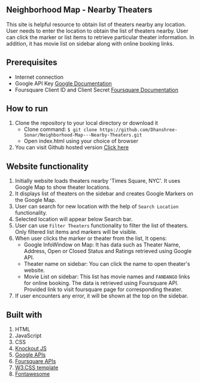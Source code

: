 ## Neighborhood Map - Nearby Theaters

This site is helpful resource to obtain list of theaters nearby any location. User needs to enter the location to obtain the list of theaters nearby. User can click the marker or list items to retrieve particular theater information. In addition, it has movie list on sidebar along with online booking links.

## Prerequisites
- Internet connection
- Google API Key [Google Documentation](https://developers.google.com/maps/documentation/javascript/get-api-key)
- Foursquare Client ID and Client Secret [Foursquare Documentation](https://developer.foursquare.com/docs/api/getting-started)

## How to run

1. Clone the repository to your local directory or download it
    - Clone command: `$ git clone https://github.com/Dhanshree-Sonar/Neighborhood-Map---Nearby-Theaters.git`
    - Open index.html using your choice of browser
2. You can visit Github hosted version [Click here](https://dhanshree-sonar.github.io/Neighborhood-Map---Nearby-Theaters/)

## Website functionality

1. Initially website loads theaters nearby 'Times Square, NYC'. It uses Google Map to show theater locations.
2. It displays list of theaters on the sidebar and creates Google Markers on the Google Map.
3. User can search for new location with the help of `Search Location` functionality.
4. Selected location will appear below Search bar.
5. User can use `Filter Theaters`  functionality to filter the list of theaters. Only filtered list items and markers will be visible.
6. When user clicks the marker or theater from the list, It opens:
    - Google InfoWindow on Map: It has data such as Theater Name, Address, Open or Closed Status and Ratings retrieved using Google API.
    - Theater name on sidebar: You can click the name to open theater's website.
    - Movie List on sidebar: This list has movie names and `FANDANGO` links for online booking. The data is retrieved using Foursquare API. Provided link to visit foursquare page for corresponding theater.
7. If user encounters any error, it will be shown at the top on the sidebar.

## Built with

1. HTML
2. JavaScript
3. CSS
4. [Knockout JS](http://knockoutjs.com/documentation/introduction.html)
5. [Google APIs](https://developers.google.com/maps/documentation/javascript/tutorial)
6. [Foursquare APIs](https://developer.foursquare.com/docs)
7. [W3.CSS template](https://www.w3schools.com/w3css/default.asp)
8. [Fontawesome](http://fontawesome.io)
